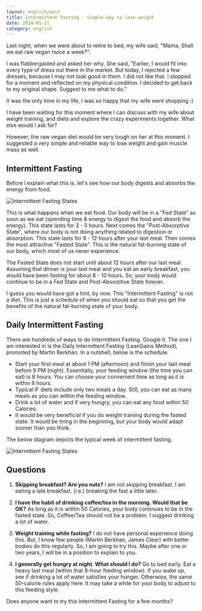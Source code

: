 ```yaml
---
layout: english/post
title: Intermittent Fasting - Simple way to lose weight
date: 2014-01-21
category: english
---
```


Last night, when we were about to retire to bed, my wife said, "Mama, Shall we eat raw vegan twice a week?".

I was flabbergasted and asked her why. She said, "Earlier, I would fit into every type of dress out there in the market. But today, I rejected a few dresses, because I may not look good in them. I did not like that. I stopped for a moment and reflected on my physical condition. I decided to get back to my original shape. Suggest to me what to do."

It was the only time in my life, I was so happy that my wife went shopping :)

I have been waiting for this moment where I can discuss with my wife about weight training, and diets and explore the crazy experiments together. What else would I ask for?

However, the raw vegan diet would be very tough on her at this moment. I suggested a very simple and reliable way to lose weight and gain muscle mass as well.

## Intermittent Fasting

Before I explain what this is, let's see how our body digests and absorbs the energy from food.

![Intermittent Fasting States]({{site.english.img-path}}/intermittent-fasting-states.jpg)

This is what happens when we eat food. Our body will be in a "Fed State" as soon as we eat (spending time & energy to digest the food and absorb the energy). This state lasts for 3 - 5 hours. Next comes the "Post-Absorptive State", where our body is not doing anything related to digestion or absorption. This state lasts for 8 - 12 hours after your last meal. Then comes the most attractive "Fasted State". This is the natural fat-burning state of our body, which most of us never experience.

The Fasted State does not start until about 12 hours after our last meal. Assuming that dinner is your last meal and you eat an early breakfast, you would have been fasting for about 8 - 10 hours. So, your body would continue to be in a Fed State and Post-Absorptive State forever.

I guess you would have got a hint, by now. This "Intermittent Fasting" is not a diet. This is just a schedule of when you should eat so that you get the benefits of the natural fat-burning state of your body.

## Daily Intermittent Fasting

There are hundreds of ways to do Intermittent Fasting. Google it. The one I am interested in is the Daily Intermittent Fasting (LeanGains Method), promoted by Martin Berkhan. In a nutshell, below is the schedule.

* Start your first meal at about 1 PM (afternoon) and finish your last meal before 9 PM (night). Essentially, your feeding window (the time you can eat) is 8 hours. You can choose your convenient time as long as it is within 8 hours.
* Typical IF diets include only two meals a day. Still, you can eat as many meals as you can within the feeding window.
* Drink a lot of water and if very hungry, you can eat any food within 50 Calories.
* It would be very beneficial if you do weight training during the fasted state. It would be tiring in the beginning, but your body would adapt sooner than you think.

The below diagram depicts the typical week of intermittent fasting.

![Intermittent Fasting States]({{site.english.img-path}}/leangains-daily-intermittent-fasting.jpg)

## Questions

1) **Skipping breakfast? Are you nuts?**
I am not skipping breakfast. I am eating a late breakfast. (i.e.) breaking the fast a little later.

2) **I have the habit of drinking coffee/tea in the morning. Would that be OK?**
As long as it is within 50 Calories, your body continues to be in the fasted state. So, Coffee/Tea should not be a problem. I suggest drinking a lot of water.

3) **Weight training while fasting?**
I do not have personal experience doing this. But, I know few people (Martin Berkhan, James Clear) with better bodies do this regularly. So, I am going to try this. Maybe after one or two years, I will be in a position to explain to you.

4) **I generally get hungry at night. What should I do?**
Go to bed early. Eat a heavy last meal (within that 8-hour feeding window). If you wake up, see if drinking a lot of water satisfies your hunger. Otherwise, the same 50-calorie rules apply here. It may take a while for your body to adjust to this feeding style.

Does anyone want to try this Intermittent Fasting for a few months?
